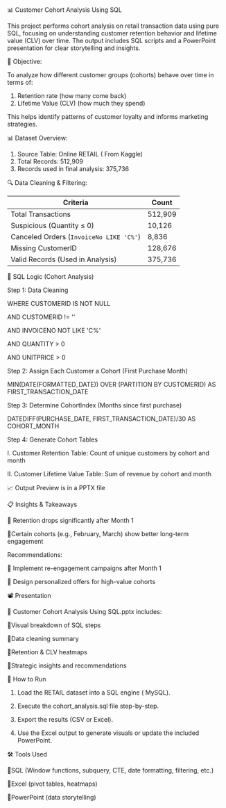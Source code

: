 📊 Customer Cohort Analysis Using SQL

This project performs cohort analysis on retail transaction data using pure SQL, focusing on understanding customer retention behavior and lifetime value (CLV) over time. The output includes SQL scripts and a PowerPoint presentation for clear storytelling and insights.

🎯 Objective:

To analyze how different customer groups (cohorts) behave over time in terms of:

  1. Retention rate (how many come back)
  2. Lifetime Value (CLV) (how much they spend)

This helps identify patterns of customer loyalty and informs marketing strategies.

📊 Dataset Overview:

 1. Source Table: Online RETAIL ( From Kaggle)
 2. Total Records: 512,909
 3. Records used in final analysis: 375,736

🔍 Data Cleaning & Filtering:

| Criteria                                | Count   |
| --------------------------------------- | ------- |
| Total Transactions                      | 512,909 |
| Suspicious (Quantity ≤ 0)               | 10,126  |
| Canceled Orders (`InvoiceNo LIKE 'C%'`) | 8,836   |
| Missing CustomerID                      | 128,676 |
| Valid Records (Used in Analysis)        | 375,736 |


🧠 SQL Logic (Cohort Analysis)

Step 1: Data Cleaning

WHERE CUSTOMERID IS NOT NULL

  AND CUSTOMERID != ''
  
  AND INVOICENO NOT LIKE 'C%'
  
  AND QUANTITY > 0
  
  AND UNITPRICE > 0

  Step 2: Assign Each Customer a Cohort (First Purchase Month)

  MIN(DATE(FORMATTED_DATE)) OVER (PARTITION BY CUSTOMERID) AS FIRST_TRANSACTION_DATE

  Step 3: Determine CohortIndex (Months since first purchase)

  DATEDIFF(PURCHASE_DATE, FIRST_TRANSACTION_DATE)/30 AS COHORT_MONTH

Step 4: Generate Cohort Tables

   I. Customer Retention Table: Count of unique customers by cohort and month
   
  II. Customer Lifetime Value Table: Sum of revenue by cohort and month


📈 Output Preview is in a PPTX file


📋 Insights & Takeaways

 🔹 Retention drops significantly after Month 1
 
 🔹Certain cohorts (e.g., February, March) show better long-term engagement

 Recommendations:

  🔹 Implement re-engagement campaigns after Month 1
 
  🔹 Design personalized offers for high-value cohorts

📽 Presentation

📎 Customer Cohort Analysis Using SQL.pptx includes:

  🔹Visual breakdown of SQL steps

  🔹Data cleaning summary

  🔹Retention & CLV heatmaps

  🔹Strategic insights and recommendations

🚀 How to Run

  1. Load the RETAIL dataset into a SQL engine ( MySQL).

  2. Execute the cohort_analysis.sql file step-by-step.

  3. Export the results (CSV or Excel).

  4. Use the Excel output to generate visuals or update the included PowerPoint.

🛠 Tools Used

  🔹SQL (Window functions, subquery, CTE, date formatting, filtering, etc.)

  🔹Excel (pivot tables, heatmaps)

  🔹PowerPoint (data storytelling)





  

